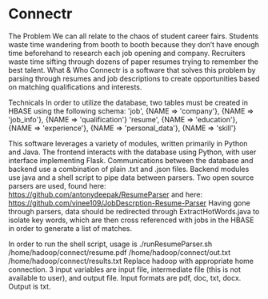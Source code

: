 # Connectr
The Problem
We can all relate to the chaos of student career fairs. Students waste time wandering from booth to booth because they don’t have enough time beforehand to research each job opening and company. Recruiters waste time sifting through dozens of paper resumes trying to remember the best talent.
What & Who
Connectr is a software that solves this problem by parsing through resumes and job descriptions to create opportunities based on matching qualifications and interests.

Technicals
In order to utilize the database, two tables must be created in HBASE using the following schema:
'job', {NAME => 'company'}, {NAME => 'job_info'}, {NAME => 'qualification'}
'resume', {NAME => 'education'}, {NAME => 'experience'}, {NAME => 'personal_data'}, {NAME => 'skill'}

This software leverages a variety of modules, written primarily in Python and Java. The frontend interacts with the database using Python, with user interface implementing Flask. Communications between the database and backend use a combination of plain .txt and .json files.
Backend modules use java and a shell script to pipe data between parsers. Two open source parsers are used, found here:
https://github.com/antonydeepak/ResumeParser
and here: https://github.com/vinee109/JobDescrption-Resume-Parser
Having gone through parsers, data should be redirected through ExtractHotWords.java to isolate key words, which are then cross referenced with jobs in the HBASE in order to generate a list of matches.

In order to run the shell script, usage is ./runResumeParser.sh /home/hadoop/connect/resume.pdf /home/hadoop/connect/out.txt /home/hadoop/connect/results.txt   Replace hadoop with appropriate home connection. 3 input variables are input file, intermediate file (this is not available to user), and output file. Input formats are pdf, doc, txt, docx. Output is txt.
